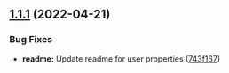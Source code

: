 ## [1.1.1](https://github.com/codeniko/fitbit-ga4/compare/v1.1.0...v1.1.1) (2022-04-21)


### Bug Fixes

* **readme:** Update readme for user properties ([743f167](https://github.com/codeniko/fitbit-ga4/commit/743f1679389cbc5173b9781a08bee5d3bde73f36))
